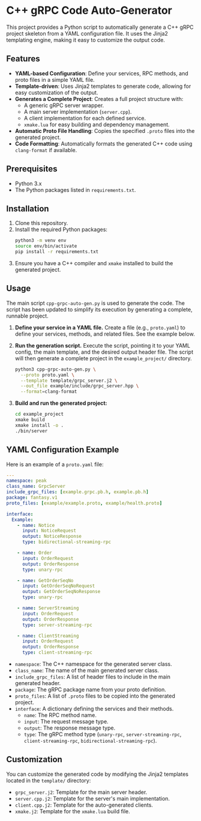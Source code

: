 # C++ gRPC Code Auto-Generator

This project provides a Python script to automatically generate a C++ gRPC project skeleton from a YAML configuration file. It uses the Jinja2 templating engine, making it easy to customize the output code.

## Features

- **YAML-based Configuration**: Define your services, RPC methods, and proto files in a simple YAML file.
- **Template-driven**: Uses Jinja2 templates to generate code, allowing for easy customization of the output.
- **Generates a Complete Project**: Creates a full project structure with:
  - A generic gRPC server wrapper.
  - A main server implementation (`server.cpp`).
  - A client implementation for each defined service.
  - `xmake.lua` for easy building and dependency management.
- **Automatic Proto File Handling**: Copies the specified `.proto` files into the generated project.
- **Code Formatting**: Automatically formats the generated C++ code using `clang-format` if available.

## Prerequisites

- Python 3.x
- The Python packages listed in `requirements.txt`.

## Installation

1.  Clone this repository.
2.  Install the required Python packages:
    ```bash
    python3 -m venv env
    source env/bin/activate
    pip install -r requirements.txt
    ```
3.  Ensure you have a C++ compiler and `xmake` installed to build the generated project.

## Usage

The main script `cpp-grpc-auto-gen.py` is used to generate the code. The script has been updated to simplify its execution by generating a complete, runnable project.

1.  **Define your service in a YAML file.** Create a file (e.g., `proto.yaml`) to define your services, methods, and related files. See the example below.

2.  **Run the generation script.** Execute the script, pointing it to your YAML config, the main template, and the desired output header file. The script will then generate a complete project in the `example_project/` directory.

    ```bash
    python3 cpp-grpc-auto-gen.py \
      --proto proto.yaml \
      --template template/grpc_server.j2 \
      --out_file example/include/grpc_server.hpp \
      --format=clang-format
    ```

3.  **Build and run the generated project:**
    ```bash
    cd example_project
    xmake build
    xmake install -o .
    ./bin/server
    ```

## YAML Configuration Example

Here is an example of a `proto.yaml` file:

```yaml
---
namespace: peak
class_name: GrpcServer
include_grpc_files: [example.grpc.pb.h, example.pb.h]
package: fantasy.v1
proto_files: [example/example.proto, example/health.proto]

interface:
  Example:
    - name: Notice
      input: NoticeRequest
      output: NoticeResponse
      type: bidirectional-streaming-rpc

    - name: Order
      input: OrderRequest
      output: OrderResponse
      type: unary-rpc

    - name: GetOrderSeqNo
      input: GetOrderSeqNoRequest
      output: GetOrderSeqNoResponse
      type: unary-rpc

    - name: ServerStreaming
      input: OrderRequest
      output: OrderResponse
      type: server-streaming-rpc

    - name: ClientStreaming
      input: OrderRequest
      output: OrderResponse
      type: client-streaming-rpc
```

- `namespace`: The C++ namespace for the generated server class.
- `class_name`: The name of the main generated server class.
- `include_grpc_files`: A list of header files to include in the main generated header.
- `package`: The gRPC package name from your proto definition.
- `proto_files`: A list of `.proto` files to be copied into the generated project.
- `interface`: A dictionary defining the services and their methods.
  - `name`: The RPC method name.
  - `input`: The request message type.
  - `output`: The response message type.
  - `type`: The gRPC method type (`unary-rpc`, `server-streaming-rpc`, `client-streaming-rpc`, `bidirectional-streaming-rpc`).

## Customization

You can customize the generated code by modifying the Jinja2 templates located in the `template/` directory:
- `grpc_server.j2`: Template for the main server header.
- `server.cpp.j2`: Template for the server's main implementation.
- `client.cpp.j2`: Template for the auto-generated clients.
- `xmake.j2`: Template for the `xmake.lua` build file.